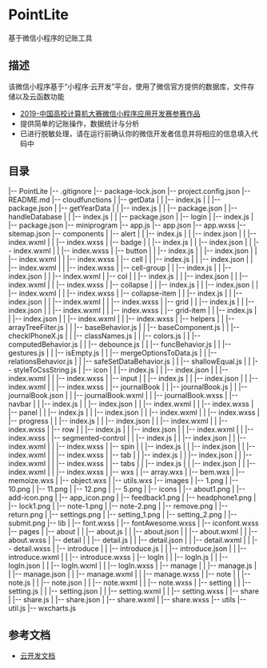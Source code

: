 # PointLite

基于微信小程序的记账工具

## 描述

该微信小程序基于“小程序·云开发”平台，使用了微信官方提供的数据库，文件存储以及云函数功能
- [2019-中国高校计算机大赛微信小程序应用开发赛参赛作品](https://developers.weixin.qq.com/community/competition)
- 提供简单的记账操作，数据统计与分析
- 已进行脱敏处理，请在运行前确认你的微信开发者信息并将相应的信息填入代码中

## 目录

|-- PointLite
    |-- .gitignore
    |-- package-lock.json
    |-- project.config.json
    |-- README.md
    |-- cloudfunctions
    |   |-- getData
    |   |   |-- index.js
    |   |   |-- package.json
    |   |-- getYearData
    |   |   |-- index.js
    |   |   |-- package.json
    |   |-- handleDatabase
    |   |   |-- index.js
    |   |   |-- package.json
    |   |-- login
    |       |-- index.js
    |       |-- package.json
    |-- miniprogram
        |-- app.js
        |-- app.json
        |-- app.wxss
        |-- sitemap.json
        |-- components
        |   |-- alert
        |   |   |-- index.js
        |   |   |-- index.json
        |   |   |-- index.wxml
        |   |   |-- index.wxss
        |   |-- badge
        |   |   |-- index.js
        |   |   |-- index.json
        |   |   |-- index.wxml
        |   |   |-- index.wxss
        |   |-- button
        |   |   |-- index.js
        |   |   |-- index.json
        |   |   |-- index.wxml
        |   |   |-- index.wxss
        |   |-- cell
        |   |   |-- index.js
        |   |   |-- index.json
        |   |   |-- index.wxml
        |   |   |-- index.wxss
        |   |-- cell-group
        |   |   |-- index.js
        |   |   |-- index.json
        |   |   |-- index.wxml
        |   |-- col
        |   |   |-- index.js
        |   |   |-- index.json
        |   |   |-- index.wxml
        |   |   |-- index.wxss
        |   |-- collapse
        |   |   |-- index.js
        |   |   |-- index.json
        |   |   |-- index.wxml
        |   |   |-- index.wxss
        |   |-- collapse-item
        |   |   |-- index.js
        |   |   |-- index.json
        |   |   |-- index.wxml
        |   |   |-- index.wxss
        |   |-- grid
        |   |   |-- index.js
        |   |   |-- index.json
        |   |   |-- index.wxml
        |   |   |-- index.wxss
        |   |-- grid-item
        |   |   |-- index.js
        |   |   |-- index.json
        |   |   |-- index.wxml
        |   |   |-- index.wxss
        |   |-- helpers
        |   |   |-- arrayTreeFilter.js
        |   |   |-- baseBehavior.js
        |   |   |-- baseComponent.js
        |   |   |-- checkIPhoneX.js
        |   |   |-- classNames.js
        |   |   |-- colors.js
        |   |   |-- computedBehavior.js
        |   |   |-- debounce.js
        |   |   |-- funcBehavior.js
        |   |   |-- gestures.js
        |   |   |-- isEmpty.js
        |   |   |-- mergeOptionsToData.js
        |   |   |-- relationsBehavior.js
        |   |   |-- safeSetDataBehavior.js
        |   |   |-- shallowEqual.js
        |   |   |-- styleToCssString.js
        |   |-- icon
        |   |   |-- index.js
        |   |   |-- index.json
        |   |   |-- index.wxml
        |   |   |-- index.wxss
        |   |-- input
        |   |   |-- index.js
        |   |   |-- index.json
        |   |   |-- index.wxml
        |   |   |-- index.wxss
        |   |-- journalBook
        |   |   |-- journalBook.js
        |   |   |-- journalBook.json
        |   |   |-- journalBook.wxml
        |   |   |-- journalBook.wxss
        |   |-- navbar
        |   |   |-- index.js
        |   |   |-- index.json
        |   |   |-- index.wxml
        |   |   |-- index.wxss
        |   |-- panel
        |   |   |-- index.js
        |   |   |-- index.json
        |   |   |-- index.wxml
        |   |   |-- index.wxss
        |   |-- progress
        |   |   |-- index.js
        |   |   |-- index.json
        |   |   |-- index.wxml
        |   |   |-- index.wxss
        |   |-- row
        |   |   |-- index.js
        |   |   |-- index.json
        |   |   |-- index.wxml
        |   |   |-- index.wxss
        |   |-- segmented-control
        |   |   |-- index.js
        |   |   |-- index.json
        |   |   |-- index.wxml
        |   |   |-- index.wxss
        |   |-- spin
        |   |   |-- index.js
        |   |   |-- index.json
        |   |   |-- index.wxml
        |   |   |-- index.wxss
        |   |-- tab
        |   |   |-- index.js
        |   |   |-- index.json
        |   |   |-- index.wxml
        |   |   |-- index.wxss
        |   |-- tabs
        |   |   |-- index.js
        |   |   |-- index.json
        |   |   |-- index.wxml
        |   |   |-- index.wxss
        |   |-- wxs
        |       |-- array.wxs
        |       |-- bem.wxs
        |       |-- memoize.wxs
        |       |-- object.wxs
        |       |-- utils.wxs
        |-- images
        |   |-- 1.png
        |   |-- 10.png
        |   |-- 11.png
        |   |-- 12.png
        |   |-- 5.png
        |   |-- icons
        |       |-- about1.png
        |       |-- add-icon.png
        |       |-- app_icon.png
        |       |-- feedback1.png
        |       |-- headphone1.png
        |       |-- lock1.png
        |       |-- note-1.png
        |       |-- note-2.png
        |       |-- remove.png
        |       |-- return.png
        |       |-- settings.png
        |       |-- setting_1.png
        |       |-- setting_2.png
        |       |-- submit.png
        |-- lib
        |   |-- font.wxss
        |   |-- fontAwesome.wxss
        |   |-- iconfont.wxss
        |-- pages
        |   |-- about
        |   |   |-- about.js
        |   |   |-- about.json
        |   |   |-- about.wxml
        |   |   |-- about.wxss
        |   |-- detail
        |   |   |-- detail.js
        |   |   |-- detail.json
        |   |   |-- detail.wxml
        |   |   |-- detail.wxss
        |   |-- introduce
        |   |   |-- introduce.js
        |   |   |-- introduce.json
        |   |   |-- introduce.wxml
        |   |   |-- introduce.wxss
        |   |-- logIn
        |   |   |-- logIn.js
        |   |   |-- logIn.json
        |   |   |-- logIn.wxml
        |   |   |-- logIn.wxss
        |   |-- manage
        |   |   |-- manage.js
        |   |   |-- manage.json
        |   |   |-- manage.wxml
        |   |   |-- manage.wxss
        |   |-- note
        |   |   |-- note.js
        |   |   |-- note.json
        |   |   |-- note.wxml
        |   |   |-- note.wxss
        |   |-- setting
        |   |   |-- setting.js
        |   |   |-- setting.json
        |   |   |-- setting.wxml
        |   |   |-- setting.wxss
        |   |-- share
        |       |-- share.js
        |       |-- share.json
        |       |-- share.wxml
        |       |-- share.wxss
        |-- utils
            |-- util.js
            |-- wxcharts.js


## 参考文档

- [云开发文档](https://developers.weixin.qq.com/miniprogram/dev/wxcloud/basis/getting-started.html)

